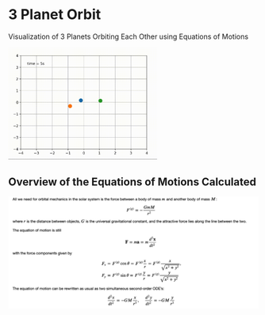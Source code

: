 # 3 Planet Orbit
Visualization of 3 Planets Orbiting Each Other using Equations of Motions

<img src="https://github.com/ElliotEckholm/3_Planet_Orbit/blob/master/Images/orbitClip.gif" width="300">

## Overview of the Equations of Motions Calculated

![alt text](https://github.com/ElliotEckholm/3_Planet_Orbit/blob/master/Images/equations.png?raw=true)


